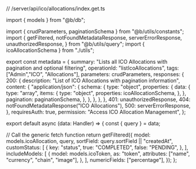 // /server/api/ico/allocations/index.get.ts

import { models } from "@b/db";

import { crudParameters, paginationSchema } from "@b/utils/constants";
import {
  getFiltered,
  notFoundMetadataResponse,
  serverErrorResponse,
  unauthorizedResponse,
} from "@b/utils/query";
import { icoAllocationSchema } from "./utils";

export const metadata = {
  summary: "Lists all ICO Allocations with pagination and optional filtering",
  operationId: "listIcoAllocations",
  tags: ["Admin","ICO", "Allocations"],
  parameters: crudParameters,
  responses: {
    200: {
      description: "List of ICO Allocations with pagination information",
      content: {
        "application/json": {
          schema: {
            type: "object",
            properties: {
              data: {
                type: "array",
                items: {
                  type: "object",
                  properties: icoAllocationSchema,
                },
              },
              pagination: paginationSchema,
            },
          },
        },
      },
    },
    401: unauthorizedResponse,
    404: notFoundMetadataResponse("ICO Allocations"),
    500: serverErrorResponse,
  },
  requiresAuth: true,
  permission: "Access ICO Allocation Management",
};

export default async (data: Handler) => {
  const { query } = data;

  // Call the generic fetch function
  return getFiltered({
    model: models.icoAllocation,
    query,
    sortField: query.sortField || "createdAt",
    customStatus: [
      {
        key: "status",
        true: "COMPLETED",
        false: "PENDING",
      },
    ],
    includeModels: [
      {
        model: models.icoToken,
        as: "token",
        attributes: ["name", "currency", "chain", "image"],
      },
    ],
    numericFields: ["percentage"],
  });
};
